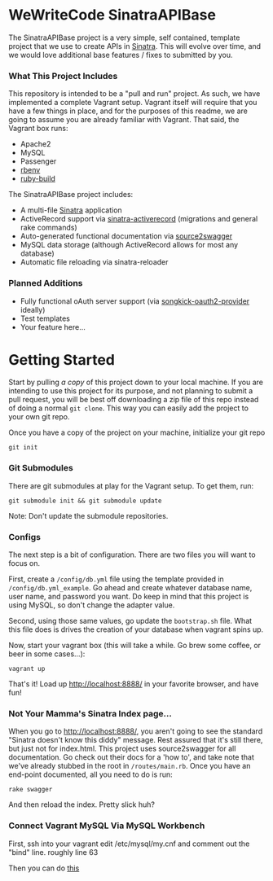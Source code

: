WeWriteCode SinatraAPIBase
==========

The SinatraAPIBase project is a very simple, self contained, template project that we use to create APIs in [Sinatra](http://www.sinatrarb.com/). This will evolve over time, and we would love additional base features / fixes to submitted by you.

### What This Project Includes

This repository is intended to be a "pull and run" project. As such, we have implemented a complete Vagrant setup. Vagrant itself will require that you have a few things in place, and for the purposes of this readme, we are going to assume you are already familiar with Vagrant. That said, the Vagrant box runs:

- Apache2
- MySQL
- Passenger
- [rbenv](https://github.com/sstephenson/rbenv)
- [ruby-build](https://github.com/sstephenson/ruby-build)

The SinatraAPIBase project includes:

- A multi-file [Sinatra](http://www.sinatrarb.com/) application
- ActiveRecord support via [sinatra-activerecord](https://github.com/janko-m/sinatra-activerecord) (migrations and general rake commands)
- Auto-generated functional documentation via [source2swagger](https://github.com/mkrogemann/source2swagger)
- MySQL data storage (although ActiveRecord allows for most any database)
- Automatic file reloading via sinatra-reloader

### Planned Additions

- Fully functional oAuth server support (via [songkick-oauth2-provider](https://github.com/songkick/oauth2-provider) ideally)
- Test templates
- Your feature here...

Getting Started
==========

Start by pulling *a copy* of this project down to your local machine. If you are intending to use this project for its purpose, and not planning to submit a pull request, you will be best off downloading a zip file of this repo instead of doing a normal ```git clone```. This way you can easily add the project to your own git repo.

Once you have a copy of the project on your machine, initialize your git repo

```git init```

### Git Submodules
There are git submodules at play for the Vagrant setup. To get them, run:

```git submodule init && git submodule update```

Note: Don't update the submodule repositories.

### Configs
The next step is a bit of configuration. There are two files you will want to focus on. 

First, create a ```/config/db.yml``` file using the template provided in ```/config/db.yml_example```. Go ahead and create whatever database name, user name, and password you want. Do keep in mind that this project is using MySQL, so don't change the adapter value.

Second, using those same values, go update the ```bootstrap.sh``` file. What this file does is drives the creation of your database when vagrant spins up.

Now, start your vagrant box (this will take a while. Go brew some coffee, or beer in some cases...):

```vagrant up```

That's it! Load up [http://localhost:8888/](http://localhost:8888/) in your favorite browser, and have fun!

### Not Your Mamma's Sinatra Index page...

When you go to [http://localhost:8888/](http://localhost:8888/), you aren't going to see the standard "Sinatra doesn't know this diddy" message. Rest assured that it's still there, but just not for index.html. This project uses source2swagger for all documentation. Go check out their docs for a 'how to', and take note that we've already stubbed in the root in ```/routes/main.rb```. Once you have an end-point documented, all you need to do is run:

```rake swagger```

And then reload the index. Pretty slick huh?


### Connect Vagrant MySQL Via MySQL Workbench

First, ssh into your vagrant edit /etc/mysql/my.cnf and comment out the "bind" line. roughly line 63

Then you can do [this](http://www.vmichnowicz.com/blog/entry/get_mysql_workbench_to_connect_to_mysql_running_with_vagrant)
